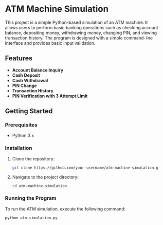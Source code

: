 # ATM Machine Simulation

This project is a simple Python-based simulation of an ATM machine. It allows users to perform basic banking operations such as checking account balance, depositing money, withdrawing money, changing PIN, and viewing transaction history. The program is designed with a simple command-line interface and provides basic input validation.

## Features

- **Account Balance Inquiry**
- **Cash Deposit**
- **Cash Withdrawal**
- **PIN Change**
- **Transaction History**
- **PIN Verification with 3 Attempt Limit**

## Getting Started

### Prerequisites

- Python 3.x

### Installation

1. Clone the repository:
    ```bash
    git clone https://github.com/your-username/atm-machine-simulation.git
    ```
2. Navigate to the project directory:
    ```bash
    cd atm-machine-simulation
    ```

### Running the Program

To run the ATM simulation, execute the following command:

```bash
python atm_simulation.py
